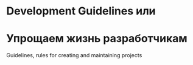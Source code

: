 # Development Guidelines или 
# Упрощаем жизнь разработчикам
Guidelines, rules for creating and maintaining projects
